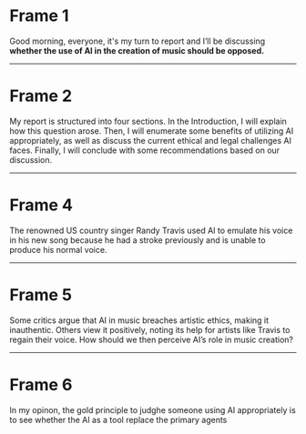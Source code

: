 # Frame 1

Good morning, everyone, it's my turn to report and  I’ll be discussing **whether the use of AI in the creation of music should be opposed.**

---

# Frame 2

My report is structured into four sections. In the Introduction, I will explain how this question arose. Then, I will enumerate some benefits of utilizing AI appropriately, as well as discuss the current ethical and legal challenges AI faces. Finally, I will conclude with some recommendations based on our discussion.

---

# Frame 4

The renowned US country singer Randy Travis used AI to emulate his voice in his new song because he had a stroke previously and is unable to produce his normal voice.

---

# Frame 5

Some critics argue that AI in music breaches artistic ethics, making it inauthentic. Others view it positively, noting its help for artists like Travis to regain their voice. How should we then perceive AI’s role in music creation?

---

# Frame 6

In my opinon, the gold principle to judghe someone using AI appropriately is to see whether the AI as a tool replace the primary agents 
